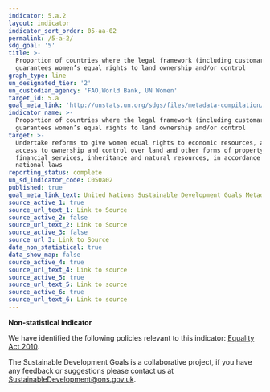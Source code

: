 ```yaml
---
indicator: 5.a.2
layout: indicator
indicator_sort_order: 05-aa-02
permalink: /5-a-2/
sdg_goal: '5'
title: >-
  Proportion of countries where the legal framework (including customary law)
  guarantees women’s equal rights to land ownership and/or control
graph_type: line
un_designated_tier: '2'
un_custodian_agency: 'FAO,World Bank, UN Women'
target_id: 5.a
goal_meta_link: 'http://unstats.un.org/sdgs/files/metadata-compilation/Metadata-Goal-5.pdf'
indicator_name: >-
  Proportion of countries where the legal framework (including customary law)
  guarantees women’s equal rights to land ownership and/or control
target: >-
  Undertake reforms to give women equal rights to economic resources, as well as
  access to ownership and control over land and other forms of property,
  financial services, inheritance and natural resources, in accordance with
  national laws
reporting_status: complete
un_sd_indicator_code: C050a02
published: true
goal_meta_link_text: United Nations Sustainable Development Goals Metadata (pdf 634kB)
source_active_1: true
source_url_text_1: Link to Source
source_active_2: false
source_url_text_2: Link to Source
source_active_3: false
source_url_3: Link to Source
data_non_statistical: true
data_show_map: false
source_active_4: true
source_url_text_4: Link to source
source_active_5: true
source_url_text_5: Link to source
source_active_6: true
source_url_text_6: Link to source
---
```

**Non-statistical indicator**

We have identified the following policies relevant to this indicator: [Equality Act 2010](https://www.gov.uk/guidance/equality-act-2010-guidance).

The Sustainable Development Goals is a collaborative project, if you have any feedback or suggestions please contact us at <SustainableDevelopment@ons.gov.uk>.